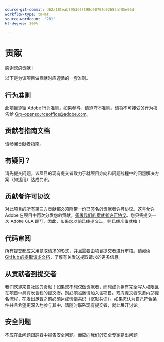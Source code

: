 ```yaml
---
source-git-commit: d62a185eabf9536f7198d60702c02682af05e06d
workflow-type: tm+mt
source-wordcount: '281'
ht-degree: 100%

---
```

# 贡献

感谢您的贡献！

以下是为该项目做贡献时应遵循的一套准则。

## 行为准则

此项目遵循 Adobe [行为准则](code-of-conduct.md)。如果参与，请遵守本准则。请将不可接受的行为报告给 [Grp-opensourceoffice@adobe.com](mailto:Grp-opensourceoffice@adobe.com)。

## 贡献者指南文档

请参阅[贡献者指南](https://experienceleague.adobe.com/docs/contributor/contributor-guide/introduction.html?lang=zh-Hans)。

## 有疑问？

请先提交问题。该项目的现有提交者致力于就项目方向和问题线程中的问题解决方案（如适用）达成共识。

## 贡献者许可协议

对此项目的所有第三方贡献都必须附带一份已签名的贡献者许可协议。这将允许 Adobe 在项目中再次分发您的贡献。[签署我们的贡献者许可协议](http://opensource.adobe.com/cla.html)。您只需提交一次 Adobe CLA 即可，因此，如果您以前已经提交过，则已经准备就绪！

## 代码审阅

所有提交都应采用提取请求的形式，并且需要由项目提交者进行审核。请阅读 [GitHub 的提取请求文档](https://help.github.com/articles/about-pull-requests/)，了解有关发送提取请求的更多信息。

<!--
Lastly, please follow the [pull request template](PULL_REQUEST_TEMPLATE.md) when
submitting a pull request!
-->

## 从贡献者到提交者

我们欢迎来自社区的贡献！如果您不想仅做贡献者，而想成为拥有完全写入权限且在项目中具有发言权的提交者，则必须被邀请加入该项目。现有提交者采用内部提名流程，在发出邀请之前必须达成懒惰共识（沉默共识）。如果您认为自己符合条件并且希望更深入地参与其中，请随时联系现有提交者，就此展开讨论。

## 安全问题

不应在此问题跟踪器中报告安全问题。而应[向我们的安全专家提出问题](https://helpx.adobe.com/cn/security/alertus.html)
